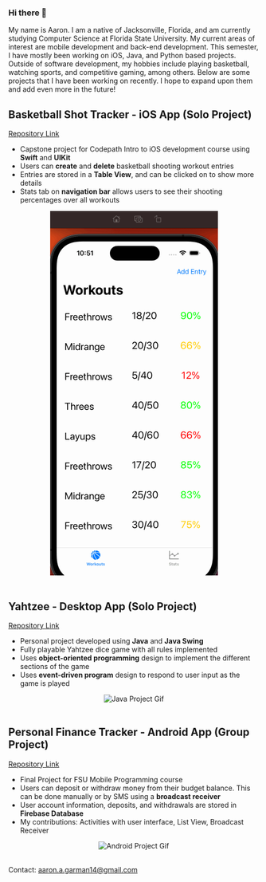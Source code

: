 ### Hi there 👋

<!--
**AaronGarman/AaronGarman** is a ✨ _special_ ✨ repository because its `README.md` (this file) appears on your GitHub profile.

Here are some ideas to get you started:

- 🔭 I’m currently working on ...
- 🌱 I’m currently learning ...
- 👯 I’m looking to collaborate on ...
- 🤔 I’m looking for help with ...
- 💬 Ask me about ...
- 📫 How to reach me: ...
- 😄 Pronouns: ...
- ⚡ Fun fact: ...
-->

My name is Aaron. I am a native of Jacksonville, Florida, and am currently studying Computer Science at Florida State University. My current areas of interest are mobile development and back-end development. This semester, I have mostly been working on iOS, Java, and Python based projects. Outside of software development, my hobbies include playing basketball, watching sports, and competitive gaming, among others. Below are some projects that I have been working on recently. I hope to expand upon them and add even more in the future!

## Basketball Shot Tracker - iOS App (Solo Project)

[Repository Link](https://github.com/AaronGarman/iOS101-CapstoneProject)

* Capstone project for Codepath Intro to iOS development course using **Swift** and **UIKit**
* Users can **create** and **delete** basketball shooting workout entries
* Entries are stored in a **Table View**, and can be clicked on to show more details
* Stats tab on **navigation bar** allows users to see their shooting percentages over all workouts

<div align = "center">
    <img src='https://github.com/AaronGarman/iOS101-CapstoneProject/blob/main/ProjCapstoneSprint3Walkthrough.gif' title='iOS Project Gif' width='' alt='iOS Project Gif' />
</div>

<br>

## Yahtzee - Desktop App (Solo Project)

[Repository Link](https://github.com/AaronGarman/Yahtzee-Java)

* Personal project developed using **Java** and **Java Swing**
* Fully playable Yahtzee dice game with all rules implemented
* Uses **object-oriented programming** design to implement the different sections of the game
* Uses **event-driven program** design to respond to user input as the game is played

<div align = "center">
    <img src='' title='Java Project Gif' width='' alt='Java Project Gif' />
</div>

<br>

## Personal Finance Tracker - Android App (Group Project)

[Repository Link](https://github.com/AaronGarman/COP4656-Final-Project)

* Final Project for FSU Mobile Programming course
* Users can deposit or withdraw money from their budget balance. This can be done manually or by SMS using a **broadcast receiver**
* User account information, deposits, and withdrawals are stored in **Firebase Database**
* My contributions: Activities with user interface, List View, Broadcast Receiver

<div align = "center">
    <img src='' title='Android Project Gif' width='' alt='Android Project Gif' />
</div>

<br>

Contact: aaron.a.garman14@gmail.com
